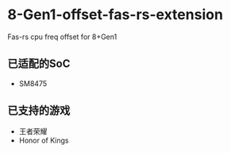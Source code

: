 # 8-Gen1-offset-fas-rs-extension
Fas-rs cpu freq offset for 8+Gen1
## 已适配的SoC
- SM8475
## 已支持的游戏
- 王者荣耀
- Honor of Kings

